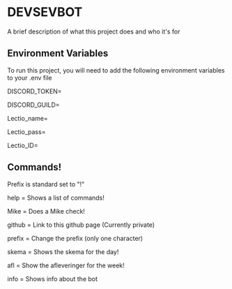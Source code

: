 
# DEVSEVBOT

A brief description of what this project does and who it's for


## Environment Variables

To run this project, you will need to add the following environment variables to your .env file


 
DISCORD_TOKEN=

DISCORD_GUILD=

Lectio_name=

Lectio_pass=

Lectio_ID=



## Commands!
Prefix is standard set to "!"

help = Shows a list of commands! 

Mike = Does a Mike check!

github = Link to this github page (Currently private)

prefix = Change the prefix (only one character)

skema = Shows the skema for the day! 

afl = Show the afleveringer for the week!

info = Shows info about the bot
